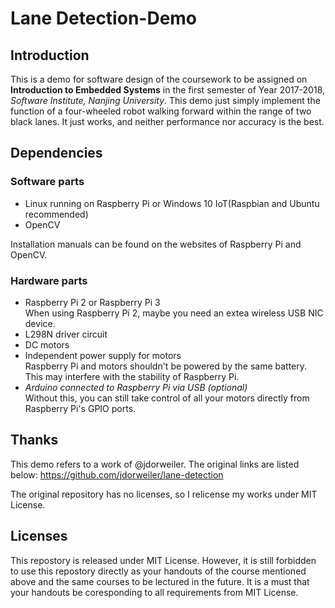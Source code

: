 # Lane Detection-Demo
## Introduction
This is a demo for software design of the coursework to be assigned on **Introduction to Embedded Systems** in the first semester of Year 2017-2018, *Software Institute, Nanjing University*.
This demo just simply implement the function of a four-wheeled robot walking forward within the range of two black lanes. It just works, and neither performance nor accuracy is the best.

## Dependencies
### Software parts
* Linux running on Raspberry Pi or Windows 10 IoT(Raspbian and Ubuntu recommended)
* OpenCV

Installation manuals can be found on the websites of Raspberry Pi and OpenCV.

### Hardware parts
* Raspberry Pi 2 or Raspberry Pi 3  
When using Raspberry Pi 2, maybe you need an extea wireless USB NIC device.
* L298N driver circuit
* DC motors
* Independent power supply for motors  
Raspberry Pi and motors shouldn't be powered by the same battery. This may interfere with the stability of Raspberry Pi.
* *Arduino connected to Raspberry Pi via USB (optional)*  
Without this, you can still take control of all your motors directly from Raspberry Pi's GPIO ports.

## Thanks
This demo refers to a work of @jdorweiler. The original links are listed below:
https://github.com/jdorweiler/lane-detection

The original repository has no licenses, so I relicense my works under MIT License.

## Licenses
This repostory is released under MIT License. However, it is still forbidden to use this repostory directly as your handouts of the course mentioned above and the same courses to be lectured in the future. It is a must that your handouts be coresponding to all requirements from MIT License.
